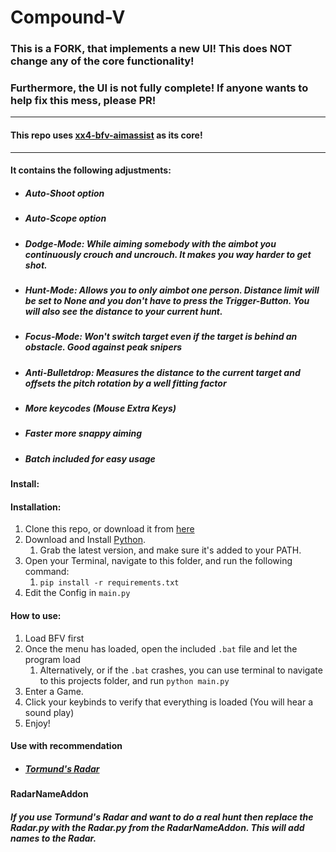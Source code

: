 # Compound-V
### This is a FORK, that implements a new UI! This does **NOT** change any of the core functionality!
### Furthermore, the UI is not fully complete! If anyone wants to help fix this mess, please PR!
- - - -
#### This repo uses [xx4-bfv-aimassist](https://github.com/exex4/xx4-bfv-aimassist) as its core!
- - - -
#### It contains the following adjustments:  
 - ##### Auto-Shoot option
 - ##### Auto-Scope option
 - ##### Dodge-Mode: While aiming somebody with the aimbot you continuously crouch and uncrouch. It makes you way harder to get shot.
 - ##### Hunt-Mode: Allows you to only aimbot one person. Distance limit will be set to None and you don't have to press the Trigger-Button. You will also see the distance to your current hunt. 
 - ##### Focus-Mode: Won't switch target even if the target is behind an obstacle. Good against peak snipers
 - ##### Anti-Bulletdrop: Measures the distance to the current target and offsets the pitch rotation by a well fitting factor
 - ##### More keycodes (Mouse Extra Keys)
 - ##### Faster more snappy aiming 
 - ##### Batch included for easy usage  
#### Install:

#### Installation:
1. Clone this repo, or download it from [here](https://minhaskamal.github.io/DownGit/#/home?url=https://github.com/notrespire/Compound-V)
2. Download and Install [Python](https://www.python.org/downloads/).
   1. Grab the latest version, and make sure it's added to your PATH.
3. Open your Terminal, navigate to this folder, and run the following command:
   1. `pip install -r requirements.txt`
4. Edit the Config in `main.py`
   
#### How to use:
1. Load BFV first
2. Once the menu has loaded, open the included `.bat` file and let the program load
   1. Alternatively, or if the `.bat` crashes, you can use terminal to navigate to this projects folder, and run `python main.py`
5. Enter a Game.
6. Click your keybinds to verify that everything is loaded (You will hear a sound play)
7. Enjoy!

#### Use with recommendation
 - ##### [Tormund's Radar](https://minhaskamal.github.io/DownGit/#/home?url=https://github.com/70RMUND/Tormund-BFV-Radar)
  
#### RadarNameAddon
##### If you use Tormund's Radar and want to do a real hunt then replace the Radar.py with the Radar.py from the RadarNameAddon. This will add names to the Radar.

